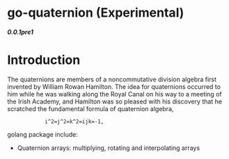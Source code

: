# go-quaternion (Experimental)

***0.0.1pre1***

# Introduction

The quaternions are members of a noncommutative division algebra first invented by William Rowan Hamilton. The idea for quaternions occurred to him while he was walking along the Royal Canal on his way to a meeting of the Irish Academy, and Hamilton was so pleased with his discovery that he scratched the fundamental formula of quaternion algebra,

                i^2=j^2=k^2=ijk=-1, 

golang package include:

* Quaternion arrays: multiplying, rotating and interpolating arrays
